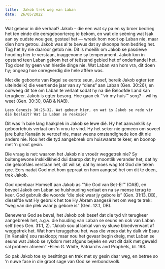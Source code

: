 ```yaml
---
title:  Jakob trek weg van Laban
date:  26/05/2022
---
```


Wat gebeur in dié verhaal? Jakob – die een wat sy pa en sy broer bedrieg het ten einde die eersgeboortereg te bekom, en wat die seëning wat Isak aan sy oudste wou gee, gesteel het — wreek hom nooit op Laban nie, maar dien hom getrou. Jakob was al te bewus dat sy skoonpa hom bedrieg het. Tog het hy nie daaroor getob nie. Dit is moeilik om Jakob se passiewe houding hier te verstaan, inaggenome sy temperament. Jakob kon in opstand teen Laban gekom het of teëstand gebied het of onderhandel het. Tog doen hy geen van hierdie dinge nie. Wat Laban van hom vra, dit doen hy; ongeag hoe onregverdig die hele affêre was.

Met die geboorte van Ragel se eerste seun, Josef, bereik Jakob egter (en uiteindelik) die veertiende jaar van sy “diens” aan Laban (Gen. 30:26), en oorweeg dit toe om Laban te verlaat sodat hy na die Beloofde Land kan terugkeer. Jakob is egter besorg. Hoe gaan ek “‘vir my huis’” sorg? – wil hy weet (Gen. 30:30, OAB & NAB).

`Lees Genesis 30:25-32. Wat gebeur hier, en wat is Jakob se rede vir dié besluit? Wat is Laban se reaksie?`

Dit was ’n baie lang haakplek in Jakob se lewe dié. Hy het aanvanklik sy geboortehuis verlaat om ’n vrou te vind. Hy het seker nie gemeen om soveel jare buite Kanaän te vertoef nie, maar weens omstandighede kon dit nie anders nie. Nou het die tyd aangebreek om huiswaarts te keer, en boonop met ’n groot gesin.

Die vraag is net: waarom het Jakob nie vroeër weggetrek nie? Sy buitengewone inskiklikheid dui daarop dat hy moontlik verander het, dat hy die geloofsles verstaan het, dit wil sê, dat hy moes wag tot God die teken gee. Eers nadat God met hom gepraat en hom aangesê het om dit te doen, trek Jakob.

God openbaar Homself aan Jakob as “‘die God van Bet-El’” (OAB), en beveel Jakob om Laban se huishouding verlaat en na sy mense terug te keer. God gebruik die woorde “die plek waar jy gebore is” (Gen. 31:13, DB), dieselfde wat Hy gebruik het toe Hy Abram aangesê het om weg te trek: “weg van die plek waar jy gebore is” (Gen. 12:1, DB).

Benewens God se bevel, het Jakob ook besef dat die tyd vir terugkeer aangebreek het, a.g.v. die houding van Laban se seuns en ook van Laban self (lees Gen. 31:1, 2). “Jakob sou al lankal van sy sluwe bloedverwant af weggetrek het. Wat hom teruggehou het, was die vrees dat hy dalk vir Esau [in Kanaän] sou raakloop; maar nou het gevaar begin dreig, met Laban se seuns wat Jakob se rykdom met afguns bejeën en wat dit dalk met geweld sal probeer afneem” -Ellen G. White, Patriarchs and Prophets, bl. 193.

So pak Jakob toe sy besittings en trek met sy gesin daar weg, en betree so ’n nuwe fase in die groot sage van God se verbondsvolk.